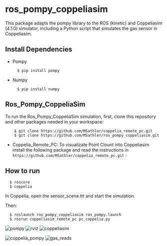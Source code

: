 # ros_pompy_coppeliasim

This package adapts the pompy library to the ROS (kinetic) and Coppeliasim (4.1.0) simulator, including a Python script that simulates the gas sensor in Coppeliasim.

## Install Dependencies

- Pompy

        $ pip install pompy
 
- Numpy

        $ pip install numpy
        

        

## Ros_Pompy_CoppeliaSim

To run the Ros_Pompy_CoppeliaSim simulation, first, clone this repository and other packages needed in your workspace:

        $ git clone https://github.com/MSathler/coppelia_remote_pc.git
        $ git clone https://github.com/MSathler/ros_pompy_coppeliasim.git
        
- Coppelia_Remote_PC: To visualizate Point Clount into Coppeliasim install the following package and read the instructions in ```https://github.com/MSathler/coppelia_remote_pc.git``` : 


## How to run

      $ roscore
      $ coppelia

In Coppelia, open the sensor_scene.ttt and start the simulation.

Then:

      $ roslaunch ros_pompy_coppeliasim ros_pompy.launch
      $ rosrun coppeliasim_remote_pc pc_coppelia.py
      
      
![pompy](https://user-images.githubusercontent.com/51409770/99056417-0a5bf000-2579-11eb-9a98-98a2aac2451d.jpeg)
![rviz](https://user-images.githubusercontent.com/51409770/99056416-09c35980-2579-11eb-8083-e73a60de5a8e.jpeg)
![coppeliasim](https://user-images.githubusercontent.com/51409770/99056413-08922c80-2579-11eb-8e2b-b7fa872212be.jpeg)

![coppelia_pompy](https://user-images.githubusercontent.com/51409770/99057666-e26d8c00-257a-11eb-9f62-ecbc1bc0f2d2.png)
![gas_reads](https://user-images.githubusercontent.com/51409770/99057712-ef8a7b00-257a-11eb-9806-33f55dbee320.png)



